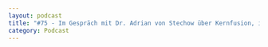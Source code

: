 ```yaml
---
layout: podcast
title: "#75 - Im Gespräch mit Dr. Adrian von Stechow über Kernfusion, insbesondere zu Wendelstein 7-X, wo er beteiligt ist."
category: Podcast
---
```


<p><script class="podigee-podcast-player" src="https://cdn.podigee.com/podcast-player/javascripts/podigee-podcast-player.js" data-configuration="https://interviews-4-future.podigee.io/75-i4f/embed?context=external"></script></p>
